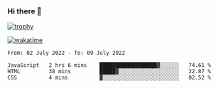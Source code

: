 ### Hi there 👋

[![trophy](https://github-profile-trophy.vercel.app/?username=cxnky&theme=dracula)](https://github.com/ryo-ma/github-profile-trophy)

[![wakatime](https://wakatime.com/badge/user/1c39c599-5497-41b9-a5be-2c4676e7fd23.svg)](https://wakatime.com/@1c39c599-5497-41b9-a5be-2c4676e7fd23)
<!--START_SECTION:waka-->

```text
From: 02 July 2022 - To: 09 July 2022

JavaScript   2 hrs 6 mins    ██████████████████▓░░░░░░   74.61 %
HTML         38 mins         █████▓░░░░░░░░░░░░░░░░░░░   22.87 %
CSS          4 mins          ▓░░░░░░░░░░░░░░░░░░░░░░░░   02.52 %
```

<!--END_SECTION:waka-->
